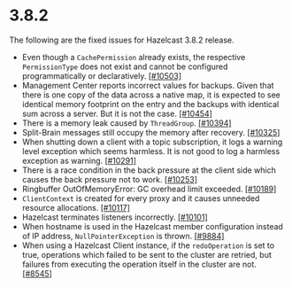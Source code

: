 

# 3.8.2

The following are the fixed issues for Hazelcast 3.8.2 release.

- Even though a `CachePermission` already exists, the respective `PermissionType` does not exist and cannot be configured programmatically or declaratively. [[#10503]](https://github.com/hazelcast/hazelcast/issues/10503)
- Management Center reports incorrect values for backups. Given that there is one copy of the data across a native map, it is expected to see identical memory footprint on the entry and the backups with identical sum across a server. But it is not the case. [[#10454]](https://github.com/hazelcast/hazelcast/issues/10454)
- There is a memory leak caused by `ThreadGroup`. [[#10394]](https://github.com/hazelcast/hazelcast/issues/10394)
- Split-Brain messages still occupy the memory after recovery. [[#10325]](https://github.com/hazelcast/hazelcast/issues/10325)
- When shutting down a client with a topic subscription, it logs a warning level exception which seems harmless. It is not good to log a harmless exception as warning. [[#10291]](https://github.com/hazelcast/hazelcast/issues/10291)
- There is a race condition in the back pressure at the client side which causes the back pressure not to work. [[#10253]](https://github.com/hazelcast/hazelcast/issues/10253)
- Ringbuffer OutOfMemoryError: GC overhead limit exceeded. [[#10189]](https://github.com/hazelcast/hazelcast/issues/10189)
- `ClientContext` is created for every proxy and it causes unneeded resource allocations. [[#10117]](https://github.com/hazelcast/hazelcast/issues/10117)
- Hazelcast terminates listeners incorrectly. [[#10101]](https://github.com/hazelcast/hazelcast/issues/10101)
- When hostname is used in the Hazelcast member configuration instead of IP address, `NullPointerException` is thrown. [[#9884]](https://github.com/hazelcast/hazelcast/issues/9884)
- When using a Hazelcast Client instance, if the `redoOperation` is set to true, operations which failed to be sent to the cluster are retried, but failures from executing the operation itself in the cluster are not. [[#8545]](https://github.com/hazelcast/hazelcast/issues/8545)
